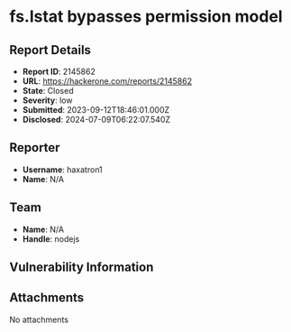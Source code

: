 # fs.lstat bypasses permission model

## Report Details
- **Report ID**: 2145862
- **URL**: https://hackerone.com/reports/2145862
- **State**: Closed
- **Severity**: low
- **Submitted**: 2023-09-12T18:46:01.000Z
- **Disclosed**: 2024-07-09T06:22:07.540Z

## Reporter
- **Username**: haxatron1
- **Name**: N/A

## Team
- **Name**: N/A
- **Handle**: nodejs

## Vulnerability Information


## Attachments
No attachments
